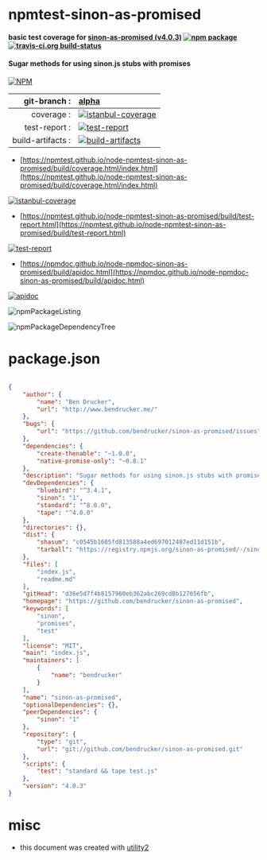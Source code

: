 # npmtest-sinon-as-promised

#### basic test coverage for  [sinon-as-promised (v4.0.3)](https://github.com/bendrucker/sinon-as-promised)  [![npm package](https://img.shields.io/npm/v/npmtest-sinon-as-promised.svg?style=flat-square)](https://www.npmjs.org/package/npmtest-sinon-as-promised) [![travis-ci.org build-status](https://api.travis-ci.org/npmtest/node-npmtest-sinon-as-promised.svg)](https://travis-ci.org/npmtest/node-npmtest-sinon-as-promised)

#### Sugar methods for using sinon.js stubs with promises

[![NPM](https://nodei.co/npm/sinon-as-promised.png?downloads=true&downloadRank=true&stars=true)](https://www.npmjs.com/package/sinon-as-promised)

| git-branch : | [alpha](https://github.com/npmtest/node-npmtest-sinon-as-promised/tree/alpha)|
|--:|:--|
| coverage : | [![istanbul-coverage](https://npmtest.github.io/node-npmtest-sinon-as-promised/build/coverage.badge.svg)](https://npmtest.github.io/node-npmtest-sinon-as-promised/build/coverage.html/index.html)|
| test-report : | [![test-report](https://npmtest.github.io/node-npmtest-sinon-as-promised/build/test-report.badge.svg)](https://npmtest.github.io/node-npmtest-sinon-as-promised/build/test-report.html)|
| build-artifacts : | [![build-artifacts](https://npmtest.github.io/node-npmtest-sinon-as-promised/glyphicons_144_folder_open.png)](https://github.com/npmtest/node-npmtest-sinon-as-promised/tree/gh-pages/build)|

- [https://npmtest.github.io/node-npmtest-sinon-as-promised/build/coverage.html/index.html](https://npmtest.github.io/node-npmtest-sinon-as-promised/build/coverage.html/index.html)

[![istanbul-coverage](https://npmtest.github.io/node-npmtest-sinon-as-promised/build/screenCapture.buildCi.browser.%252Ftmp%252Fbuild%252Fcoverage.lib.html.png)](https://npmtest.github.io/node-npmtest-sinon-as-promised/build/coverage.html/index.html)

- [https://npmtest.github.io/node-npmtest-sinon-as-promised/build/test-report.html](https://npmtest.github.io/node-npmtest-sinon-as-promised/build/test-report.html)

[![test-report](https://npmtest.github.io/node-npmtest-sinon-as-promised/build/screenCapture.buildCi.browser.%252Ftmp%252Fbuild%252Ftest-report.html.png)](https://npmtest.github.io/node-npmtest-sinon-as-promised/build/test-report.html)

- [https://npmdoc.github.io/node-npmdoc-sinon-as-promised/build/apidoc.html](https://npmdoc.github.io/node-npmdoc-sinon-as-promised/build/apidoc.html)

[![apidoc](https://npmdoc.github.io/node-npmdoc-sinon-as-promised/build/screenCapture.buildCi.browser.%252Ftmp%252Fbuild%252Fapidoc.html.png)](https://npmdoc.github.io/node-npmdoc-sinon-as-promised/build/apidoc.html)

![npmPackageListing](https://npmtest.github.io/node-npmtest-sinon-as-promised/build/screenCapture.npmPackageListing.svg)

![npmPackageDependencyTree](https://npmtest.github.io/node-npmtest-sinon-as-promised/build/screenCapture.npmPackageDependencyTree.svg)



# package.json

```json

{
    "author": {
        "name": "Ben Drucker",
        "url": "http://www.bendrucker.me/"
    },
    "bugs": {
        "url": "https://github.com/bendrucker/sinon-as-promised/issues"
    },
    "dependencies": {
        "create-thenable": "~1.0.0",
        "native-promise-only": "~0.8.1"
    },
    "description": "Sugar methods for using sinon.js stubs with promises",
    "devDependencies": {
        "bluebird": "^3.4.1",
        "sinon": "1",
        "standard": "^8.0.0",
        "tape": "^4.0.0"
    },
    "directories": {},
    "dist": {
        "shasum": "c0545b1685fd813588a4ed697012487ed11d151b",
        "tarball": "https://registry.npmjs.org/sinon-as-promised/-/sinon-as-promised-4.0.3.tgz"
    },
    "files": [
        "index.js",
        "readme.md"
    ],
    "gitHead": "d36e5d7f4b8157960eb362abc269cd8b127656fb",
    "homepage": "https://github.com/bendrucker/sinon-as-promised",
    "keywords": [
        "sinon",
        "promises",
        "test"
    ],
    "license": "MIT",
    "main": "index.js",
    "maintainers": [
        {
            "name": "bendrucker"
        }
    ],
    "name": "sinon-as-promised",
    "optionalDependencies": {},
    "peerDependencies": {
        "sinon": "1"
    },
    "repository": {
        "type": "git",
        "url": "git://github.com/bendrucker/sinon-as-promised.git"
    },
    "scripts": {
        "test": "standard && tape test.js"
    },
    "version": "4.0.3"
}
```



# misc
- this document was created with [utility2](https://github.com/kaizhu256/node-utility2)
